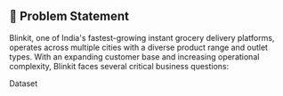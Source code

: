 ## 🧩 Problem Statement

Blinkit, one of India's fastest-growing instant grocery delivery platforms, operates across multiple cities with a diverse product range and outlet types. With an expanding customer base and increasing operational complexity, Blinkit faces several critical business questions:


Dataset



